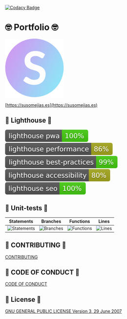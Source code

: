 [![Codacy Badge](https://app.codacy.com/project/badge/Grade/5d2f4a33a77049a089041c56e308f7a1)](https://www.codacy.com/manual/susomejias/portfolio-nextjs?utm_source=github.com&amp;utm_medium=referral&amp;utm_content=susomejias/portfolio-nextjs&amp;utm_campaign=Badge_Grade)

# 🤓 Portfolio 🤓

![logo](logo.png)

[https://susomejias.es](https://susomejias.es)


## 🚀 Lighthouse 🚀

![lighthouse_pwa](lighthouse_pwa.svg) ![lighthouse_performance](lighthouse_performance.svg) ![lighthouse_best-practices](lighthouse_best-practices.svg) ![lighthouse_accessibility](lighthouse_accessibility.svg) ![lighthouse_seo](lighthouse_seo.svg)


## 🚥 Unit-tests 🚥

| Statements                | Branches                | Functions                | Lines                |
| ------------------------- | ----------------------- | ------------------------ | -------------------- |
| ![Statements](https://img.shields.io/badge/Coverage-100%25-brightgreen.svg) | ![Branches](https://img.shields.io/badge/Coverage-100%25-brightgreen.svg) | ![Functions](https://img.shields.io/badge/Coverage-100%25-brightgreen.svg) | ![Lines](https://img.shields.io/badge/Coverage-100%25-brightgreen.svg) |

## 👐 CONTRIBUTING 👐

[CONTRIBUTING](CONTRIBUTING.md)

## 🚨 CODE OF CONDUCT 🚨

[CODE OF CONDUCT](CODE_OF_CONDUCT.md)

## 📖  License 📖

[GNU GENERAL PUBLIC LICENSE Version 3, 29 June 2007](LICENSE)
